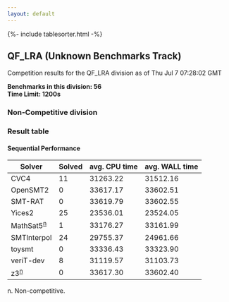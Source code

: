 ```yaml
---
layout: default
---
```

{%- include tablesorter.html -%}

##  QF_LRA (Unknown Benchmarks Track)

Competition results for the QF_LRA division as of Thu Jul 7 07:28:02 GMT

**Benchmarks in this division: 56**
<br/>
**Time Limit: 1200s**


###  Non-Competitive division 
### Result table
 




#### Sequential Performance
<table id="unknown" class="result sorted">
<thead>
<tr>
<th class="center">Solver</th>
<th class="center">Solved</th>
<th class="center">avg. CPU time </th>
<th class="center">avg. WALL time </th>
</tr>
</thead>
<tr>
<td>CVC4</td>
<td class="right">11</td>
<td class="right">31263.22</td>
<td class="right">31512.16</td>
</tr>
<tr>
<td>OpenSMT2</td>
<td class="right">0</td>
<td class="right">33617.17</td>
<td class="right">33602.51</td>
</tr>
<tr>
<td>SMT-RAT</td>
<td class="right">0</td>
<td class="right">33619.79</td>
<td class="right">33602.55</td>
</tr>
<tr>
<td>Yices2</td>
<td class="right">25</td>
<td class="right">23536.01</td>
<td class="right">23524.05</td>
</tr>
<tr>
<td>MathSat5<SUP><a href="#fn">n</a></SUP>
</td>
<td class="right">1</td>
<td class="right">33176.27</td>
<td class="right">33161.99</td>
</tr>
<tr>
<td>SMTInterpol</td>
<td class="right">24</td>
<td class="right">29755.37</td>
<td class="right">24961.66</td>
</tr>
<tr>
<td>toysmt</td>
<td class="right">0</td>
<td class="right">33336.43</td>
<td class="right">33323.90</td>
</tr>
<tr>
<td>veriT-dev</td>
<td class="right">8</td>
<td class="right">31119.57</td>
<td class="right">31103.73</td>
</tr>
<tr>
<td>z3<SUP><a href="#fn">n</a></SUP>
</td>
<td class="right">0</td>
<td class="right">33617.30</td>
<td class="right">33602.40</td>
</tr>
</table>
<span id="fn"> n. Non-competitive.</span>


